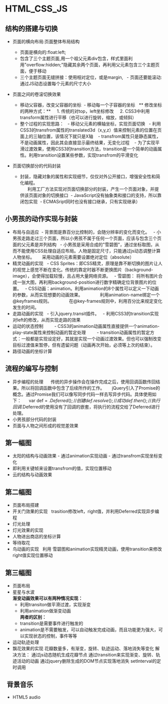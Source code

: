 # HTML_CSS_JS
## 结构的搭建与切换
- 页面的横向布局:页面整体布局结构
  - 页面是横向的:float:left;
  - 包含了三个主题页面,用一个祖父元素div包含，样式里面利用"overflow:hidden;"隐藏其余两个页面，再利用父元素包含三个主题页面，便于移动
  - 三个主题页面无缝拼接：使用相对定位，或是margin,
  - 页面还要能滚动:通过JS动态设置每个元素的尺寸大小  
  
- 页面之间的卷滚切换效果
  - 移动父容器，改变父容器的坐标
  - 移动每一个子容器的坐标
   ** 修改坐标的两种方式：**
     1. 传统的对top，left坐标修改
     2. CSS3中利用transform属性进行平移（也可以进行旋转，缩放，或倾斜）
  - 整个过程的实现思路：
    - 移动父元素的横轴坐标，实现页面切换
    - 利用CSS3的transfrom属性的translated3d（x,y,z）值来控制元素的位置在页面上的三轴位置，该情况下就只是X轴
    - transfrom属性只是静态属性，不是动画属性，因此其会直接显示最终结果，无变化过程
    - 为了实现平滑过渡效果，使用CSS3的transition方法，transition是一个简单的动画属性。利用transition设置某些参数，实现transfrom的平滑变化
- 页面切换部分的代码封装
  - 封装，隐藏对象的属性和实现细节，仅仅对外公开接口，增强安全性和简化编程。 <br>
         利用工厂方法实现对页面切换部分的封装，产生一个页面对象，并提供该页面对象的切换接口
  - JavaScript没有抽象类和接口的支持，所以靠闭包实现
  - ECMASript同时也没有接口继承，只有实现继承）
## 小男孩的动作实现与封装
- 布局与自适应
   - 背景图是靠百分比控制的，会随分辨率的变化而变化。
   - 小男孩走路走过三个页面，所以小男孩不属于任何一个页面，应该与包含三个页面的父元素是并列结构
   - 小男孩是采用合成的"雪碧图"，通过坐标取图，从而不能使用CSS处理自适应布局。人物是固定尺寸，只能通过js动态调整计算人物坐标。
      采用动画的元素需要设置绝对定位（absolute）
- 精灵动画的实现
   - CSS Sprites：即CSS精灵，原理是靠不断切换的图片让人的视觉上感觉不断在变化。传统的靠定时器不断更换图片（background-image），会使得加载较慢，且占用大量网络资源。
   - 雪碧图： 将所有图片合成一张大图，再利用background-position进行数字精确定位背景图片的位置。
   - CSS动画：animation。利用animation的8个属性可以定义一下动画的参数，从而实现想要的动画效果。
              利用animation-name绑定一个@keyframes规则。
              在@key-frames规则中，利用百分比来规定变化发生的时间。
- 走路动画的实现
   - 引入jquery.transit插件。
   - 利用CSS3的transition实现对left的修改，从而实现走路的效果
- 运动的状态控制
         - CSS3的animation动画属性直接提供一个animation-play-state属性来控制动画的暂定处理
         - transition动画属性的暂定方式：一般都是实现设定好，其就是实现一个动画过渡效果。但也可以强制改变目标过渡值来暂停，但有遗留问题（动画再次开始，必须等上次的结束）。
- 路径动画的坐标计算
  
  
## 流程的编写与控制
- 异步编程的处理
      传统的异步操作会在操作完成之后，使用回调函数传回结果。所以将回调函数中包含了后续所作的工作。
      jQuery引入了Promise的概念。通过Promise我们可以像写同步代码一样去写异步代码。具体使用如下：
      var def = $.Deferred();//创建
      def.resolve();//成功
      def.then();   //执行回调
      $.Deferred的使用没有了回调的嵌套，将执行的流程交给了Deferred进行处理。
- 小男孩部分代码的封装
- 页面与人物之间形成的视觉差效果
  
  
## 第一幅图
- 太阳的结构与动画效果
- 通过animation实现动画
- 通过transfrom实现坐标变化
- 即利用关键帧来设置transfrom的值，实现位置移动
- 云的结构与动画效果
   
   
## 第二幅图
- 页面布局搭建
- 开关门效果的实现
   trasition修改left，right值，并利用Deferred实现异步编程
- 灯光处理
- 灯光效果的实现
- 人物进出商店的坐标计算
- 等待取花
- 鸟动画的实现
   利用 雪碧图和animation实现精灵动画，使用transition来修改right值实现位置移动
## 第三幅图
- 页面布局
- 星星与水波<br/>
**渐变动画效果可以有两种情况实现：**<br>
  - 利用transiton做平滑过渡，实现渐变
  - 利用animation做渐变动画<br/>
**两者的区别：**<br/>
  - transition是需要事件进行触发的
  - animation是不需要触发，可以自动触发完成动画，而且功能更为强大，可以实现状态的控制，事件等等
- 运动轨迹处理
- 飘花效果的实现
 花瓣数量多，有渐变，旋转、轨迹运动、落地消失等变化
 解决方法：
 通过js动态随机生成花瓣节点
 通过transition来实现渐变、旋转、轨迹活动的动画
 通过jquery删除生成的DOM节点实现落地消失
 setInterval的定时调用
##  背景音乐
- HTML5 audio
